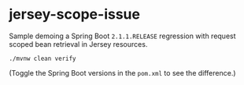# jersey-scope-issue

Sample demoing a Spring Boot `2.1.1.RELEASE` regression with request scoped bean retrieval in Jersey resources.

`./mvnw clean verify`

(Toggle the Spring Boot versions in the `pom.xml` to see the difference.)
